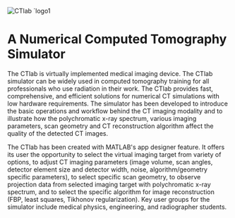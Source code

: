 
![CTlab ´logo1](https://user-images.githubusercontent.com/110446843/183570885-af213bfb-5be0-4297-a8bf-00bf1a5eb818.png)


# A Numerical Computed Tomography Simulator

The CTlab is virtually implemented medical imaging device. The CTlab simulator can be widely used in computed tomography training for all professionals who use radiation in their work. The CTlab provides fast, comprehensive, and efficient solutions for numerical CT simulations with low hardware requirements. The simulator has been developed to introduce the basic operations and workflow behind the CT imaging modality and to illustrate how the polychromatic x-ray spectrum, various imaging parameters, scan geometry and CT reconstruction algorithm affect the quality of the detected CT images.

The CTlab has been created with MATLAB's app designer feature. It offers its user the opportunity to select the virtual imaging target from variety of options, to adjust CT imaging parameters (image volume, scan angles, detector element size and detector width, noise, algorithm/geometry specific parameters), to select specific scan geometry, to observe projection data from selected imaging target with polychromatic x-ray spectrum, and to select the specific algorithm for image reconstruction (FBP, least squares, Tikhonov regularization). Key user groups for the simulator include medical physics, engineering, and radiographer students.



